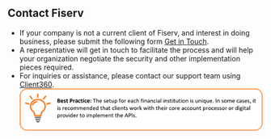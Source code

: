 ## Contact Fiserv

*  If your company is not a current client of Fiserv, and interest in doing business, please submit the following form [Get in Touch](https://www.fiserv.com/en/about-fiserv/contact-us.html).
*  A representative will get in touch to facilitate the process and will help your organization negotiate the security and other implementation pieces required.
*  For inquiries or assistance, please contact our support team using [Client360](https://client360.fiservapps.com/Client360/login).
![](assets/images/registration-note-2.png)
